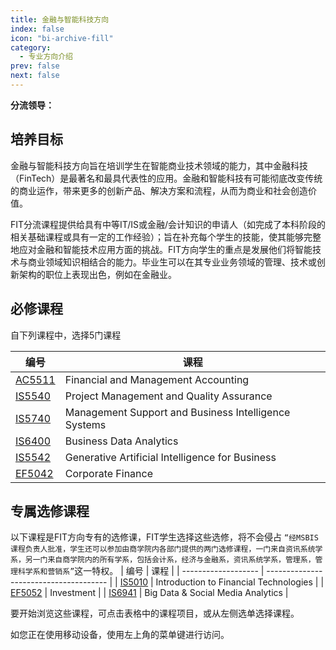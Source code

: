 ```yaml
---
title: 金融与智能科技方向
index: false
icon: "bi-archive-fill"
category:
  - 专业方向介绍
prev: false
next: false
---
```


**分流领导：**

<VPBanner
  title = "刘騫(Prof. LIU Ben) 'Ben'"
  content = "Associate Professor"
  logo = "https://www.cb.cityu.edu.hk/portfolio/photos/qianqliu.jpg"
  :actions = '[  
        {
            text: "详细信息",
            link: "https://www.cb.cityu.edu.hk/People-and-Research/People/People-Details?eid=qianqliu"
        },
    ]'
/>

## 培养目标

金融与智能科技方向旨在培训学生在智能商业技术领域的能力，其中金融科技（FinTech）是最著名和最具代表性的应用。金融和智能科技有可能彻底改变传统的商业运作，带来更多的创新产品、解决方案和流程，从而为商业和社会创造价值。

FIT分流课程提供给具有中等IT/IS或金融/会计知识的申请人（如完成了本科阶段的相关基础课程或具有一定的工作经验）；旨在补充每个学生的技能，使其能够完整地应对金融和智能技术应用方面的挑战。FIT方向学生的重点是发展他们将智能技术与商业领域知识相结合的能力。毕业生可以在其专业业务领域的管理、技术或创新架构的职位上表现出色，例如在金融业。

## 必修课程

自下列课程中，选择5门课程

| 编号                | 课程                                                       |
| ------------------- | ---------------------------------------------------------- |
| [AC5511](Core_Course/AC5511.md) | Financial and Management Accounting                        |
| [IS5540](Core_Course/IS5540.md) | Project Management and Quality Assurance                   |
| [IS5740](Core_Course/IS5740.md) | Management Support and Business Intelligence Systems       |
| [IS6400](Core_Course/IS6400.md) | Business Data Analytics                                    |
| [IS5542](Core_Course/IS5542.md) | Generative Artificial Intelligence for Business |
| [EF5042](Core_Course/EF5042.md) | Corporate Finance                                          |

## 专属选修课程

以下课程是FIT方向专有的选修课，FIT学生选择这些选修，将不会侵占 `“经MSBIS课程负责人批准，学生还可以参加由商学院内各部门提供的两门选修课程，一门来自资讯系统学系，另一门来自商学院内的所有学系，包括会计系，经济与金融系，资讯系统学系，管理系，管理科学系和营销系”`这一特权。
| 编号                | 课程                                   |
| ------------------- | -------------------------------------- |
| [IS5010](FIT_Elective/IS5010.md) | Introduction to Financial Technologies |
| [EF5052](FIT_Elective/EF5052.md) | Investment                             |
| [IS6941](FIT_Elective/IS6941.md) | Big Data & Social Media Analytics      |

要开始浏览这些课程，可点击表格中的课程项目，或从左侧选单选择课程。

如您正在使用移动设备，使用左上角的菜单键进行访问。
